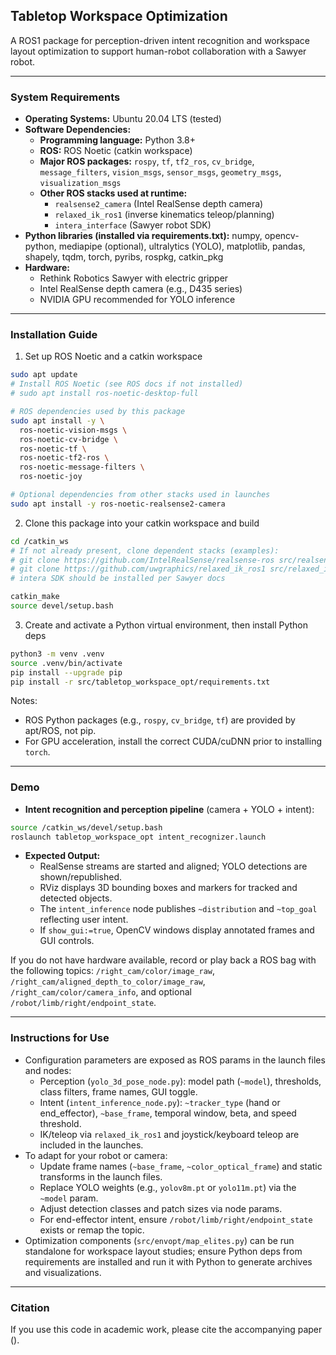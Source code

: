 ## Tabletop Workspace Optimization

A ROS1 package for perception-driven intent recognition and workspace layout optimization to support human-robot collaboration with a Sawyer robot.

---

### System Requirements

- **Operating Systems:** Ubuntu 20.04 LTS (tested)
- **Software Dependencies:**
  - **Programming language:** Python 3.8+
  - **ROS:** ROS Noetic (catkin workspace)
  - **Major ROS packages:** `rospy`, `tf`, `tf2_ros`, `cv_bridge`, `message_filters`, `vision_msgs`, `sensor_msgs`, `geometry_msgs`, `visualization_msgs`
  - **Other ROS stacks used at runtime:**
    - `realsense2_camera` (Intel RealSense depth camera)
    - `relaxed_ik_ros1` (inverse kinematics teleop/planning)
    - `intera_interface` (Sawyer robot SDK)
- **Python libraries (installed via requirements.txt):** numpy, opencv-python, mediapipe (optional), ultralytics (YOLO), matplotlib, pandas, shapely, tqdm, torch, pyribs, rospkg, catkin_pkg
- **Hardware:**
  - Rethink Robotics Sawyer with electric gripper
  - Intel RealSense depth camera (e.g., D435 series)
  - NVIDIA GPU recommended for YOLO inference

---

### Installation Guide

1) Set up ROS Noetic and a catkin workspace

```bash
sudo apt update
# Install ROS Noetic (see ROS docs if not installed)
# sudo apt install ros-noetic-desktop-full

# ROS dependencies used by this package
sudo apt install -y \
  ros-noetic-vision-msgs \
  ros-noetic-cv-bridge \
  ros-noetic-tf \
  ros-noetic-tf2-ros \
  ros-noetic-message-filters \
  ros-noetic-joy

# Optional dependencies from other stacks used in launches
sudo apt install -y ros-noetic-realsense2-camera
```

2) Clone this package into your catkin workspace and build

```bash
cd /catkin_ws
# If not already present, clone dependent stacks (examples):
# git clone https://github.com/IntelRealSense/realsense-ros src/realsense-ros
# git clone https://github.com/uwgraphics/relaxed_ik_ros1 src/relaxed_ik_ros1
# intera SDK should be installed per Sawyer docs

catkin_make
source devel/setup.bash
```

3) Create and activate a Python virtual environment, then install Python deps

```bash
python3 -m venv .venv
source .venv/bin/activate
pip install --upgrade pip
pip install -r src/tabletop_workspace_opt/requirements.txt
```

Notes:
- ROS Python packages (e.g., `rospy`, `cv_bridge`, `tf`) are provided by apt/ROS, not pip.
- For GPU acceleration, install the correct CUDA/cuDNN prior to installing `torch`.

---

### Demo

- **Intent recognition and perception pipeline** (camera + YOLO + intent):

```bash
source /catkin_ws/devel/setup.bash
roslaunch tabletop_workspace_opt intent_recognizer.launch
```

- **Expected Output:**
  - RealSense streams are started and aligned; YOLO detections are shown/republished.
  - RViz displays 3D bounding boxes and markers for tracked and detected objects.
  - The `intent_inference` node publishes `~distribution` and `~top_goal` reflecting user intent.
  - If `show_gui:=true`, OpenCV windows display annotated frames and GUI controls.

If you do not have hardware available, record or play back a ROS bag with the following topics: `/right_cam/color/image_raw`, `/right_cam/aligned_depth_to_color/image_raw`, `/right_cam/color/camera_info`, and optional `/robot/limb/right/endpoint_state`.

---

### Instructions for Use

- Configuration parameters are exposed as ROS params in the launch files and nodes:
  - Perception (`yolo_3d_pose_node.py`): model path (`~model`), thresholds, class filters, frame names, GUI toggle.
  - Intent (`intent_inference_node.py`): `~tracker_type` (hand or end_effector), `~base_frame`, temporal window, beta, and speed threshold.
  - IK/teleop via `relaxed_ik_ros1` and joystick/keyboard teleop are included in the launches.
- To adapt for your robot or camera:
  - Update frame names (`~base_frame`, `~color_optical_frame`) and static transforms in the launch files.
  - Replace YOLO weights (e.g., `yolov8m.pt` or `yolo11m.pt`) via the `~model` param.
  - Adjust detection classes and patch sizes via node params.
  - For end-effector intent, ensure `/robot/limb/right/endpoint_state` exists or remap the topic.
- Optimization components (`src/envopt/map_elites.py`) can be run standalone for workspace layout studies; ensure Python deps from requirements are installed and run it with Python to generate archives and visualizations.

---

### Citation

If you use this code in academic work, please cite the accompanying paper ().
